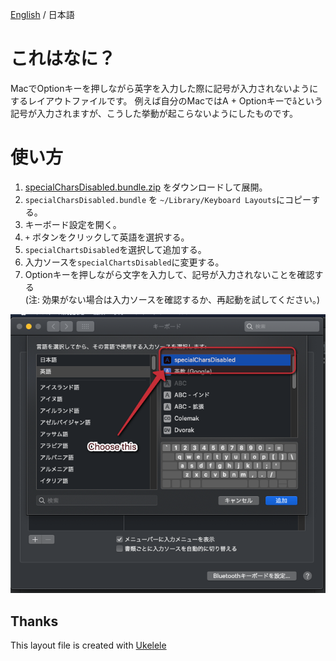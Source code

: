 [English](./README.md) / 日本語

# これはなに？
MacでOptionキーを押しながら英字を入力した際に記号が入力されないようにするレイアウトファイルです。
例えば自分のMacではA + Optionキーで`å`という記号が入力されますが、こうした挙動が起こらないようにしたものです。

# 使い方
1. [specialCharsDisabled.bundle.zip](https://github.com/nemolize/disable-alt-symbols-in-mac/blob/master/specialCharsDisabled.bundle.zip?raw=true) をダウンロードして展開。
2. `specialCharsDisabled.bundle` を `~/Library/Keyboard Layouts`にコピーする。
2. キーボード設定を開く。
3. `+` ボタンをクリックして英語を選択する。
4. `specialChartsDisabled`を選択して追加する。
5. 入力ソースを`specialChartsDisabled`に変更する。
6. Optionキーを押しながら文字を入力して、記号が入力されないことを確認する  
(注: 効果がない場合は入力ソースを確認するか、再起動を試してください。)

![screenshot](https://github.com/nemolize/disable-alt-symbols-in-mac/blob/master/screenshot.png?raw=true)

## Thanks
This layout file is created with [Ukelele](http://software.sil.org/ukelele/)
